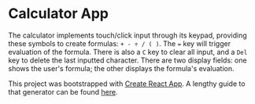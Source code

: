 # Calculator App

The calculator implements touch/click input through its keypad, providing these symbols to create formulas:
`+ - ÷ / ( )`. The `=` key will trigger evaluation of the formula. There is also a `C` key to clear all input, and a `Del` key to delete the last inputted character. There are two display fields: one shows the user's formula; the other displays the formula's evaluation.


This project was bootstrapped with [Create React App](https://github.com/facebookincubator/create-react-app). A lengthy guide to that generator can be found [here](https://github.com/facebookincubator/create-react-app/blob/master/packages/react-scripts/template/README.md).
